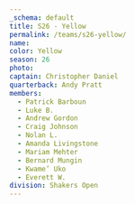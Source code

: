 ```yaml
---
_schema: default
title: S26 - Yellow
permalink: /teams/s26-yellow/
name:
color: Yellow
season: 26
photo:
captain: Christopher Daniel
quarterback: Andy Pratt
members:
  - Patrick Barboun
  - Luke B.
  - Andrew Gordon
  - Craig Johnson
  - Nolan L.
  - Amanda Livingstone
  - Mariam Mehter
  - Bernard Mungin
  - Kwame’ Uko
  - Everett W.
division: Shakers Open
---
```

